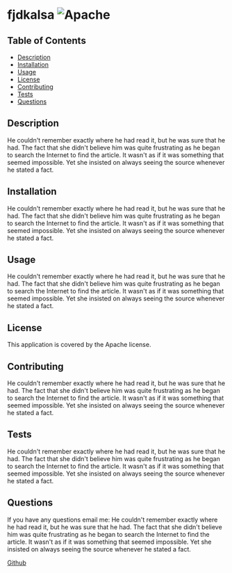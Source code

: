 
# fjdkalsa ![Apache](https://img.shields.io/badge/LICENSE-Apache-blueviolet)

## Table of Contents
- [Description](#description)
- [Installation](#installation)
- [Usage](#usage)
- [License](#license)
- [Contributing](#contributing)
- [Tests](#tests)
- [Questions](#questions)


## Description
He couldn't remember exactly where he had read it, but he was sure that he had. The fact that she didn't believe him was quite frustrating as he began to search the Internet to find the article. It wasn't as if it was something that seemed impossible. Yet she insisted on always seeing the source whenever he stated a fact. </div>

<a name="install"></a>
## Installation
He couldn't remember exactly where he had read it, but he was sure that he had. The fact that she didn't believe him was quite frustrating as he began to search the Internet to find the article. It wasn't as if it was something that seemed impossible. Yet she insisted on always seeing the source whenever he stated a fact.


## Usage 
He couldn't remember exactly where he had read it, but he was sure that he had. The fact that she didn't believe him was quite frustrating as he began to search the Internet to find the article. It wasn't as if it was something that seemed impossible. Yet she insisted on always seeing the source whenever he stated a fact.

## License
 This application is covered by the Apache license.

<a name="contrib"></a>
## Contributing
He couldn't remember exactly where he had read it, but he was sure that he had. The fact that she didn't believe him was quite frustrating as he began to search the Internet to find the article. It wasn't as if it was something that seemed impossible. Yet she insisted on always seeing the source whenever he stated a fact.

<a name="test"></a>
## Tests 
He couldn't remember exactly where he had read it, but he was sure that he had. The fact that she didn't believe him was quite frustrating as he began to search the Internet to find the article. It wasn't as if it was something that seemed impossible. Yet she insisted on always seeing the source whenever he stated a fact.

<a name="ques"></a>
## Questions
 <p>If you have any questions email me: He couldn't remember exactly where he had read it, but he was sure that he had. The fact that she didn't believe him was quite frustrating as he began to search the Internet to find the article. It wasn't as if it was something that seemed impossible. Yet she insisted on always seeing the source whenever he stated a fact.</p>
 <a href="https://www.github.com/lfjdsklfjadskl/" target="_blank">Github</a>




